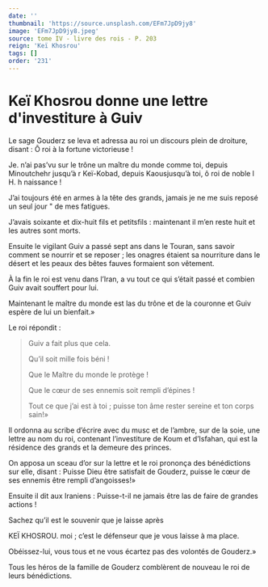 ```yaml
---
date: ''
thumbnail: 'https://source.unsplash.com/EFm7JpD9jy8'
image: 'EFm7JpD9jy8.jpeg'
source: tome IV - livre des rois - P. 203
reign: 'Keï Khosrou'
tags: []
order: '231'
---
```


# Keï Khosrou donne une lettre d'investiture à Guiv

Le sage Gouderz se leva et adressa au roi un discours plein de droiture, disant : Ô roi à la fortune victorieuse !

Je. n’ai pas’vu sur le trône un maître du monde comme toi, depuis Minoutchehr jusqu’à r Keï-Kobad, depuis Kaousjusqu’à toi, ô roi de noble l H. h naissance !

J’ai toujours été en armes à la tête des grands, jamais je ne me suis reposé un seul jour " de mes fatigues.

J’avais soixante et dix-huit fils et petitsfils : maintenant il m’en reste huit et les autres sont morts.

Ensuite le vigilant Guiv a passé sept ans dans le Touran, sans savoir comment se nourrir et se reposer ; les onagres étaient sa nourriture dans le désert et les peaux des bêtes fauves formaient son vêtement.

À la fin le roi est venu dans l’Iran, a vu tout ce qui s’était passé et combien Guiv avait souffert pour lui.

Maintenant le maître du monde est las du trône et de la couronne et Guiv espère de lui un bienfait.»

Le roi répondit :

> Guiv a fait plus que cela.
>
> Qu’il soit mille fois béni !
>
> Que le Maître du monde le protège !
>
> Que le cœur de ses ennemis soit rempli d’épines !
>
> Tout ce que j’ai est à toi ; puisse ton âme rester sereine et ton corps sain!»

Il ordonna au scribe d’écrire avec du musc et de l’ambre, sur de la soie, une lettre au nom du roi, contenant l’investiture de Koum et d’Isfahan, qui est la résidence des grands et la demeure des princes.

On apposa un sceau d’or sur la lettre et le roi prononça des bénédictions sur elle, disant : Puisse Dieu être satisfait de Gouderz, puisse le cœur de ses ennemis être rempli d’angoisses!»

Ensuite il dit aux Iraniens : Puisse-t-il ne jamais être las de faire de grandes actions !

Sachez qu’il est le souvenir que je laisse après

KEÏ KHOSROU. moi ; c’est le défenseur que je vous laisse à ma place.

Obéissez-lui, vous tous et ne vous écartez pas des volontés de Gouderz.»

Tous les héros de la famille de Gouderz comblèrent de nouveau le roi de leurs bénédictions.
